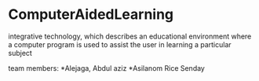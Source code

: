 # ComputerAidedLearning

integrative technology, which describes an educational environment where a computer program is used to assist the user in learning a particular subject

team members:
*Alejaga, Abdul aziz
*Asilanom Rice Senday